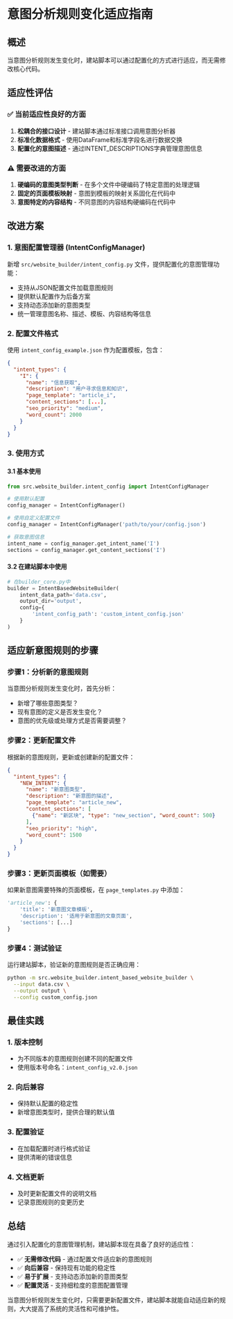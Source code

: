 # 意图分析规则变化适应指南

## 概述

当意图分析规则发生变化时，建站脚本可以通过配置化的方式进行适应，而无需修改核心代码。

## 适应性评估

### ✅ 当前适应性良好的方面

1. **松耦合的接口设计** - 建站脚本通过标准接口调用意图分析器
2. **标准化数据格式** - 使用DataFrame和标准字段名进行数据交换
3. **配置化的意图描述** - 通过INTENT_DESCRIPTIONS字典管理意图信息

### ⚠️ 需要改进的方面

1. **硬编码的意图类型判断** - 在多个文件中硬编码了特定意图的处理逻辑
2. **固定的页面模板映射** - 意图到模板的映射关系固化在代码中
3. **意图特定的内容结构** - 不同意图的内容结构硬编码在代码中

## 改进方案

### 1. 意图配置管理器 (IntentConfigManager)

新增 `src/website_builder/intent_config.py` 文件，提供配置化的意图管理功能：

- 支持从JSON配置文件加载意图规则
- 提供默认配置作为后备方案
- 支持动态添加新的意图类型
- 统一管理意图名称、描述、模板、内容结构等信息

### 2. 配置文件格式

使用 `intent_config_example.json` 作为配置模板，包含：

```json
{
  "intent_types": {
    "I": {
      "name": "信息获取",
      "description": "用户寻求信息和知识",
      "page_template": "article_i",
      "content_sections": [...],
      "seo_priority": "medium",
      "word_count": 2000
    }
  }
}
```

### 3. 使用方式

#### 3.1 基本使用

```python
from src.website_builder.intent_config import IntentConfigManager

# 使用默认配置
config_manager = IntentConfigManager()

# 使用自定义配置文件
config_manager = IntentConfigManager('path/to/your/config.json')

# 获取意图信息
intent_name = config_manager.get_intent_name('I')
sections = config_manager.get_content_sections('I')
```

#### 3.2 在建站脚本中使用

```python
# 在builder_core.py中
builder = IntentBasedWebsiteBuilder(
    intent_data_path='data.csv',
    output_dir='output',
    config={
        'intent_config_path': 'custom_intent_config.json'
    }
)
```

## 适应新意图规则的步骤

### 步骤1：分析新的意图规则

当意图分析规则发生变化时，首先分析：
- 新增了哪些意图类型？
- 现有意图的定义是否发生变化？
- 意图的优先级或处理方式是否需要调整？

### 步骤2：更新配置文件

根据新的意图规则，更新或创建新的配置文件：

```json
{
  "intent_types": {
    "NEW_INTENT": {
      "name": "新意图类型",
      "description": "新意图的描述",
      "page_template": "article_new",
      "content_sections": [
        {"name": "新区块", "type": "new_section", "word_count": 500}
      ],
      "seo_priority": "high",
      "word_count": 1500
    }
  }
}
```

### 步骤3：更新页面模板（如需要）

如果新意图需要特殊的页面模板，在 `page_templates.py` 中添加：

```python
'article_new': {
    'title': '新意图文章模板',
    'description': '适用于新意图的文章页面',
    'sections': [...]
}
```

### 步骤4：测试验证

运行建站脚本，验证新的意图规则是否正确应用：

```bash
python -m src.website_builder.intent_based_website_builder \
  --input data.csv \
  --output output \
  --config custom_config.json
```

## 最佳实践

### 1. 版本控制

- 为不同版本的意图规则创建不同的配置文件
- 使用版本号命名：`intent_config_v2.0.json`

### 2. 向后兼容

- 保持默认配置的稳定性
- 新增意图类型时，提供合理的默认值

### 3. 配置验证

- 在加载配置时进行格式验证
- 提供清晰的错误信息

### 4. 文档更新

- 及时更新配置文件的说明文档
- 记录意图规则的变更历史

## 总结

通过引入配置化的意图管理机制，建站脚本现在具备了良好的适应性：

- ✅ **无需修改代码** - 通过配置文件适应新的意图规则
- ✅ **向后兼容** - 保持现有功能的稳定性
- ✅ **易于扩展** - 支持动态添加新的意图类型
- ✅ **配置灵活** - 支持细粒度的意图配置管理

当意图分析规则发生变化时，只需要更新配置文件，建站脚本就能自动适应新的规则，大大提高了系统的灵活性和可维护性。